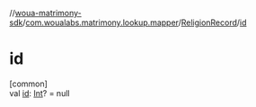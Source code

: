 //[woua-matrimony-sdk](../../../index.md)/[com.woualabs.matrimony.lookup.mapper](../index.md)/[ReligionRecord](index.md)/[id](id.md)

# id

[common]\
val [id](id.md): [Int](https://kotlinlang.org/api/latest/jvm/stdlib/kotlin/-int/index.html)? = null
